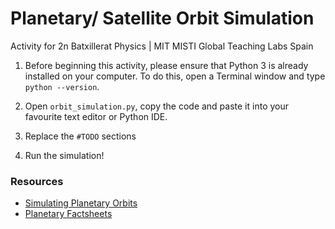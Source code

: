 # Planetary/ Satellite Orbit Simulation
Activity for 2n Batxillerat Physics | MIT MISTI Global Teaching Labs Spain

1. Before beginning this activity, please ensure that Python 3 is already installed on your computer. To do this, open a Terminal window and type `python --version`. 

2. Open `orbit_simulation.py`, copy the code and paste it into your favourite text editor or Python IDE.

3. Replace the `#TODO` sections 

4. Run the simulation!

### Resources
- [Simulating Planetary Orbits](https://fiftyexamples.readthedocs.io/en/latest/gravity.html 
)
- [Planetary Factsheets](https://nssdc.gsfc.nasa.gov/planetary/factsheet/)